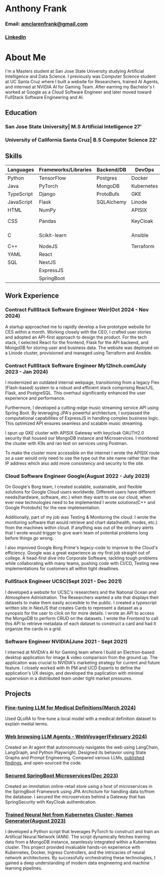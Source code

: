 # Anthony Frank
### Email: amclarenfrank@gmail.com
### [LinkedIn](https://www.linkedin.com/in/anthony-f-396056126?lipi=urn%3Ali%3Apage%3Ad_flagship3_profile_view_base_contact_details%3B5bk8ObDEQEGtd5p4WL6tIw%3D%3D)

# About Me

I'm a Masters student at San Jose State University studying Artificial Intelligence and Data Science. I previously was Computer Science student at UC Santa Cruz where I built a website for Researchers, trained AI Agents, and interned at NVIDIA AI for Gaming Team. After earning my Bachelor's I worked at Google as a Cloud Software Engineer and later moved toward FullStack Software Engineering and AI.

## Education

### San Jose State University| M.S Artificial Intelligence 27'

### University of California Santa Cruz| B.S Computer Science 22'

## Skills

| Languages | Frameworks/Libraries | Backend/DB | DevOps | AI/ML |
|---|---|---|---|---|
| Python | TensorFlow | Postgres | Docker | TensorFlow |
| Java | PyTorch | MongoDB | Kubernetes | PyTorch |
| TypeScript | Django | ProtoBufs | GKE | Numpy |
| JavaScript | Flask | SQLAlchemy | Linode | Pandas |
| HTML | NumPy |  | APISIX | ChromaDB |
| CSS | Pandas |  | KeyCloak | SciKit-learn |
| C | Scikit-learn |  | Ansible | Apache-Spark |
| C++ | NodeJS |  | Terraform | LangChain |
| YAML | React |  |  | LangGraph |
| SQL | NextJS |  |  | QLoRa |
|  | ExpressJS |  |  | LLMs |
|  | SpringBoot |  |  |  |

## Work Experience
### Contract FullStack Software Engineer Weir(Oct 2024 - Nov 2024)
A startup approached me to rapidly develop a live prototype website for CES within a month. Working closely with the CEO, I crafted user stories and adopted an API-first approach to design the product. For the tech stack, I selected React for the frontend, Flask for the API backend, and MongoDB for storing user and business data. The website was deployed on a Linode cluster, provisioned and managed using Terraform and Ansible.


### Contract FullStack Software Engineer My12Inch.com(July 2023 - Jan 2024)
I modernized an outdated internal webpage, transitioning from a legacy Flex (Flash-based) system to a robust and efficient stack comprising ReactJS, Flask, and PostgreSQL. This overhaul significantly enhanced the user experience and performance. 

Furthermore, I developed a cutting-edge music streaming service API using Spring Boot. By leveraging JPA's powerful architecture, I surpassed the computational capabilities of ExpressJS in handling complex business logic. This optimized API ensures seamless and scalable music streaming.

I spun up GKE cluster with APISIX Gateway with keycloak OAUTH2.0 security that housed our MongoDB instance and Microservices. I monitored the cluster with K9s and ran test on services using Postman.

To make the cluster more accessible on the internet I wrote the APISIX route so a user would only need to use the type out the site name rather than the IP address which also add more consistency and security to the site.


### Cloud Software Engineer Google(August 2022 - July 2023)
On Google's Borg team, I created scalable, sustainable, and flexible solutions for Google Cloud users worldwide. Different users have different needs(hardware, software, etc.) when they want to use our cloud, when ever new technologies need to be implemented I wrote solutions(C++ and Google Protobufs) for the new implementation.

Additionally, part of my job was Testing & Monitoring the cloud. I wrote the monitoring software that would retrieve and chart data(health, modes, etc.) from the machines within cloud. If anything was out of the ordinary alerts that I wrote would trigger to give warn team of potential problems long before things go wrong.

I also improved Google Borg Prime's legacy-code to improve to the Cloud's efficiency. Google was a great experience as my first job straight out of college. A head-first dive into Corporate Software, tackling tough problems while collaborating with many teams, pushing code with CI/CD, Testing new implementations for customers all within tight deadlines.

### FullStack Engineer UCSC(Sept 2021 - Dec 2021)
I developed a website for UCSC's researchers and the National Ocean and Atmosphere Admistration. The Researchers wanted a site that displays their datasets to make them easily accesible to the public. I created a typescript written site in NextJS that creates Cards to represent a dataset as a synopsis for the user to click on for more details. I wrote an API to access the MongoDB to perform CRUD on the datasets. I wrote the Frontend to call this API to retrieve metadata of each dataset to construct a card and had it organize the cards in a grid.


### Software Engineer NVIDIA(June 2021 - Sept 2021)
I interned at NVIDIA's AI for Gaming team where I build an Electron-based desktop application for image & video comparison from the ground up. The applicaiton was crucial to NVIDIA's marketing strategy for current and future feature. I closely worked with th PM and UCD Experts to define the application's UX design, and developed the paplication with minimal supervision in a distributed team under tight market pressures.


## Projects

### [Fine-tuning LLM for Medical Definitions(March 2024)](https://github.com/JSnack58/Fine-tuning-LLMs/tree/main)
 Used QLoRA to fine-tune a local model with a medical definition dataset to explain medial terms.

### [Web browsing LLM Agents - WebVoyager(February 2024)](https://github.com/JSnack58/WebVoyager.git)
   Created an AI agent that autonomously navigates the web using LangChain, LangGraph, and Python Playwright. Designed its behavior using State Graphs and Prompt Engineering. Compared various LLMs, [published findings](https://docs.google.com/document/d/1UYHTq_1CeGcV1_RV0zBpgJIo_8zoc-VeL-pVUWEO7vc/edit?usp=sharing), and open-sourced the code.

### [Secured SpringBoot Microservices(Dec 2023)](https://github.com/JSnack58/SpringBoot/)
Created an immitation online-retail store using a host of microservices in the SpringBoot Framework using JPA Archicture for handling data to/from the database. I secured the microservices behind a Gateway that has SpringSecurity with KeyCloak authentication. 

### [Trained Neural Net from Kubernetes Cluster- Names Generator(August 2023)](https://github.com/JSnack58/mongodb-trained-transformer)
I developed a Python script that leverages PyTorch to construct and train an Artificial Neural Network (ANN). The script dynamically fetches training data from a MongoDB instance, seamlessly integrated within a Kubernetes cluster. This project provided invaluable hands-on experience with Kubernetes, Docker, Ingress Controllers, and the intricacies of neural network architectures. By successfully orchestrating these technologies, I gained a deep understanding of modern data engineering and machine learning pipelines.
